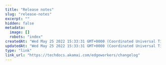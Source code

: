 ```yaml
---
title: "Release notes"
slug: "release-notes"
excerpt: ""
hidden: false
metadata: 
  image: []
  robots: "index"
createdAt: "Wed May 25 2022 15:33:31 GMT+0000 (Coordinated Universal Time)"
updatedAt: "Wed May 25 2022 15:33:31 GMT+0000 (Coordinated Universal Time)"
type: "link"
link_url: "https://techdocs.akamai.com/edgeworkers/changelog"
---
```

